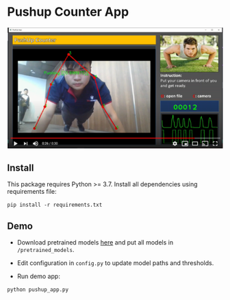 # Pushup Counter App

<a href="https://youtu.be/pm2mGmgwSZo"><img src="images/demo-video.png"></a>

## Install

This package requires Python >= 3.7. Install all dependencies using requirements file:

```
pip install -r requirements.txt
```

## Demo

- Download pretrained models [here](https://drive.google.com/drive/folders/1cgCnLJ18FxtQ4sw5X_J222f4m6BO8lnb?usp=sharing) and put all models in `/pretrained_models`.

- Edit configuration in `config.py` to update model paths and thresholds.

- Run demo app:

```
python pushup_app.py
```